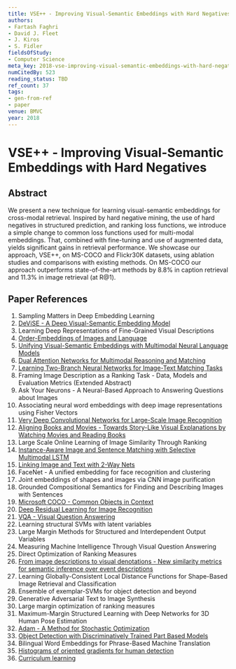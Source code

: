 ```yaml
---
title: VSE++ - Improving Visual-Semantic Embeddings with Hard Negatives
authors:
- Fartash Faghri
- David J. Fleet
- J. Kiros
- S. Fidler
fieldsOfStudy:
- Computer Science
meta_key: 2018-vse-improving-visual-semantic-embeddings-with-hard-negatives
numCitedBy: 523
reading_status: TBD
ref_count: 37
tags:
- gen-from-ref
- paper
venue: BMVC
year: 2018
---
```


# VSE++ - Improving Visual-Semantic Embeddings with Hard Negatives

## Abstract

We present a new technique for learning visual-semantic embeddings for cross-modal retrieval. Inspired by hard negative mining, the use of hard negatives in structured prediction, and ranking loss functions, we introduce a simple change to common loss functions used for multi-modal embeddings. That, combined with fine-tuning and use of augmented data, yields significant gains in retrieval performance. We showcase our approach, VSE++, on MS-COCO and Flickr30K datasets, using ablation studies and comparisons with existing methods. On MS-COCO our approach outperforms state-of-the-art methods by 8.8% in caption retrieval and 11.3% in image retrieval (at R@1).

## Paper References

1. Sampling Matters in Deep Embedding Learning
2. [DeViSE - A Deep Visual-Semantic Embedding Model](2013-devise-a-deep-visual-semantic-embedding-model)
3. Learning Deep Representations of Fine-Grained Visual Descriptions
4. [Order-Embeddings of Images and Language](2016-order-embeddings-of-images-and-language)
5. [Unifying Visual-Semantic Embeddings with Multimodal Neural Language Models](2014-unifying-visual-semantic-embeddings-with-multimodal-neural-language-models)
6. [Dual Attention Networks for Multimodal Reasoning and Matching](2017-dual-attention-networks-for-multimodal-reasoning-and-matching)
7. [Learning Two-Branch Neural Networks for Image-Text Matching Tasks](2019-learning-two-branch-neural-networks-for-image-text-matching-tasks)
8. Framing Image Description as a Ranking Task - Data, Models and Evaluation Metrics (Extended Abstract)
9. Ask Your Neurons - A Neural-Based Approach to Answering Questions about Images
10. Associating neural word embeddings with deep image representations using Fisher Vectors
11. [Very Deep Convolutional Networks for Large-Scale Image Recognition](2015-very-deep-convolutional-networks-for-large-scale-image-recognition)
12. [Aligning Books and Movies - Towards Story-Like Visual Explanations by Watching Movies and Reading Books](2015-aligning-books-and-movies-towards-story-like-visual-explanations-by-watching-movies-and-reading-books)
13. Large Scale Online Learning of Image Similarity Through Ranking
14. [Instance-Aware Image and Sentence Matching with Selective Multimodal LSTM](2017-instance-aware-image-and-sentence-matching-with-selective-multimodal-lstm)
15. [Linking Image and Text with 2-Way Nets](2017-linking-image-and-text-with-2-way-nets)
16. FaceNet - A unified embedding for face recognition and clustering
17. Joint embeddings of shapes and images via CNN image purification
18. Grounded Compositional Semantics for Finding and Describing Images with Sentences
19. [Microsoft COCO - Common Objects in Context](2014-microsoft-coco-common-objects-in-context)
20. [Deep Residual Learning for Image Recognition](2016-deep-residual-learning-for-image-recognition)
21. [VQA - Visual Question Answering](2015-vqa-visual-question-answering)
22. Learning structural SVMs with latent variables
23. Large Margin Methods for Structured and Interdependent Output Variables
24. Measuring Machine Intelligence Through Visual Question Answering
25. Direct Optimization of Ranking Measures
26. [From image descriptions to visual denotations - New similarity metrics for semantic inference over event descriptions](2014-from-image-descriptions-to-visual-denotations-new-similarity-metrics-for-semantic-inference-over-event-descriptions)
27. Learning Globally-Consistent Local Distance Functions for Shape-Based Image Retrieval and Classification
28. Ensemble of exemplar-SVMs for object detection and beyond
29. Generative Adversarial Text to Image Synthesis
30. Large margin optimization of ranking measures
31. Maximum-Margin Structured Learning with Deep Networks for 3D Human Pose Estimation
32. [Adam - A Method for Stochastic Optimization](2015-adam-a-method-for-stochastic-optimization)
33. [Object Detection with Discriminatively Trained Part Based Models](2009-object-detection-with-discriminatively-trained-part-based-models)
34. Bilingual Word Embeddings for Phrase-Based Machine Translation
35. [Histograms of oriented gradients for human detection](2005-histograms-of-oriented-gradients-for-human-detection)
36. [Curriculum learning](2009-curriculum-learning)
